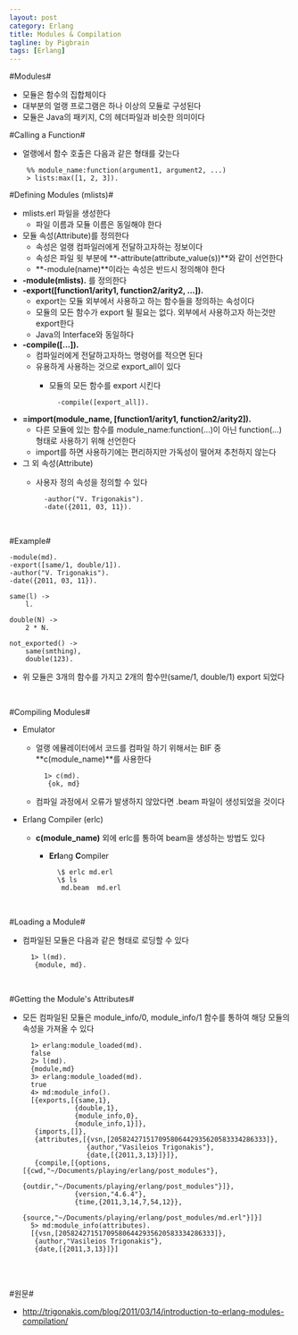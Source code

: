 ```yaml
---
layout: post
category: Erlang
title: Modules & Compilation  
tagline: by Pigbrain
tags: [Erlang]
---
```


<!--more-->

#Modules#    
 * 모듈은 함수의 집합체이다  
 * 대부분의 얼랭 프로그램은 하나 이상의 모듈로 구성된다  
 * 모듈은 Java의 패키지, C의 헤더파일과 비슷한 의미이다  

#Calling a Function#  
 * 얼랭에서 함수 호출은 다음과 같은 형태를 갖는다  

		%% module_name:function(argument1, argument2, ...)  
		> lists:max([1, 2, 3]).  
	 

#Defining Modules (mlists)#
* mlists.erl 파일을 생성한다  
	* 파일 이름과 모듈 이름은 동일해야 한다  
* 모듈 속성(Attribute)를 정의한다  
	* 속성은 얼랭 컴파일러에게 전달하고자하는 정보이다  
	* 속성은 파일 윗 부분에 **-attribute(attribute_value(s))**와 같이 선언한다  
	* **-module(name)**이라는 속성은 반드시 정의해야 한다  
* **-module(mlists).** 를 정의한다  
* **-export([function1/arity1, function2/arity2, ...]).**    
	* export는 모듈 외부에서 사용하고 하는 함수들을 정의하는 속성이다    
	* 모듈의 모든 함수가 export 될 필요는 없다. 외부에서 사용하고자 하는것만 export한다  
	* Java의 Interface와 동일하다  
* **-compile([...]).**  
	* 컴파일러에게 전달하고자하느 명령어를 적으면 된다  
	* 유용하게 사용하는 것으로 export_all이 있다
		* 모듈의 모든 함수를 export 시킨다  
			
				-compile([export_all]). 

* **=import(module_name, [function1/arity1, function2/arity2]).**  
	* 다른 모듈에 있는 함수를 module_name:function(...)이 아닌 function(...) 형태로 사용하기 위해 선언한다  
	* import를 하면 사용하기에는 편리하지만 가독성이 떨어져 추천하지 않는다  
* 그 외 속성(Attribute)
	* 사용자 정의 속성을 정의할 수 있다  

			-author("V. Trigonakis").
			-date({2011, 03, 11}). 

<br>  
  
#Example#  

	-module(md).
	-export([same/1, double/1]).
	-author("V. Trigonakis").
	-date({2011, 03, 11}).

	same(l) ->
		l.
		
	double(N) ->
		2 * N.
	
	not_exported() ->  
		same(smthing),  
		double(123).


* 위 모듈은 3개의 함수를 가지고 2개의 함수만(same/1, double/1) export 되었다   

<br>  
  
  
#Compiling Modules#  
* Emulator  
	* 얼랭 에뮬레이터에서 코드를 컴파일 하기 위해서는 BIF 중 **c(module_name)**를 사용한다  
	
			1> c(md).  
			 {ok, md}  
  
  
	* 컴파일 과정에서 오류가 발생하지 않았다면 .beam 파일이 생성되었을 것이다  

* Erlang Compiler (erlc)  
	* **c(module_name)** 외에 erlc를 통하여 beam을 생성하는 방법도 있다  
		* **Erl**ang **C**ompiler  

				\$ erlc md.erl  
				\$ ls
			 	 md.beam  md.erl

<br>  

#Loading a Module#  
* 컴파일된 모듈은 다음과 같은 형태로 로딩할 수 있다  
	
		1> l(md).  
		 {module, md}.

<br> 

#Getting the Module's Attributes#  
* 모든 컴파일된 모듈은 module_info/0, module_info/1 함수를 통하여 해당 모듈의 속성을 가져올 수 있다  

		1> erlang:module_loaded(md).
		false
		2> l(md).
		{module,md}
		3> erlang:module_loaded(md).
		true
		4> md:module_info().
		[{exports,[{same,1},
		           {double,1},
		           {module_info,0},
		           {module_info,1}]},
		 {imports,[]},
		 {attributes,[{vsn,[205824271517095806442935620583334286333]},
		              {author,"Vasileios Trigonakis"},
		              {date,[{2011,3,13}]}]},
		 {compile,[{options,[{cwd,"~/Documents/playing/erlang/post_modules"},
		                     {outdir,"~/Documents/playing/erlang/post_modules"}]},
		           {version,"4.6.4"},
		           {time,{2011,3,14,7,54,12}},
		           {source,"~/Documents/playing/erlang/post_modules/md.erl"}]}]
		5> md:module_info(attributes).  
		[{vsn,[205824271517095806442935620583334286333]},
		 {author,"Vasileios Trigonakis"},
		 {date,[{2011,3,13}]}] 

<br>
<br>

#원문#
* http://trigonakis.com/blog/2011/03/14/introduction-to-erlang-modules-compilation/  

